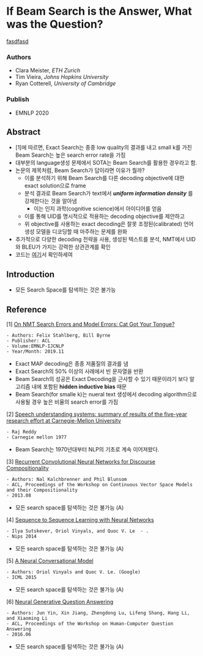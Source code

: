 # If Beam Search is the Answer, What was the Question?
[fasdfasd](##Reference)
### Authors
- Clara Meister, _ETH Zurich_
- Tim Vieira, _Johns Hopkins University_
- Ryan Cotterell, _University of Cambridge_
### Publish
- EMNLP 2020

## Abstract
- [1]에 따르면, Exact Search는 종종 low quality의 결과를 내고 small k를 가진 Beam Search는 높은 search error rate을 가짐
- 대부분의 language생성 문제에서 SOTA는 Beam Search를 활용한 경우라고 함.
- 논문의 제목처럼, Beam Search가 답이라면 이유가 뭘까?
  - 이를 분석하기 위해 Beam Search를 다른 decoding objective에 대한 exact solution으로 frame
  - 분석 결과로 Beam Search가 text에서 **_uniform information density_** 를 강제한다는 것을 알아냄
    - 이는 인지 과학(cognitive science)에서 아이디어를 얻음
  - 이를 통해 UID를 명시적으로 적용하는 decoding objective를 제안하고
  - 위 objective를 사용하는 exact decoding은 잘못 조정된(calibrated) 언어 생성 모델을 디코딩할 때 마주하는 문제를 완화
- 추가적으로 다양한 decoding 전략을 사용, 생성된 텍스트를 분석, NMT에서 UID와 BLEU가 가지는 강력한 상관관계를 확인
- 코드는 [여기](https://github.com/rycolab/uid-decoding)서 확인하세여

## Introduction
- 모든 Search Space를 탐색하는 것은 불가능

## Reference

[1] [On NMT Search Errors and Model Errors: Cat Got Your Tongue?](https://www.aclweb.org/anthology/D19-1331/)
```
- Authors: Felix Stahlberg, Bill Byrne
- Publisher: ACL
- Volume:EMNLP-IJCNLP
- Year/Month: 2019.11
```
- Exact MAP decoding은 종종 저품질의 결과를 냄
- Exact Search의 50% 이상의 사례에서 빈 문자열을 반환
- Beam Search의 성공은 Exact Decoding을 근사할 수 있기 때문이라기 보다 알고리즘 내에 포함된 **hidden inductive bias** 때문
- Beam Search(for smalle k)는 nueral text 생성에서 decoding algorithm으로 사용될 경우 높은 비율의 search error를 가짐

[2] [Speech understanding systems: summary of results of the five-year research effort at Carnegie-Mellon University](https://kilthub.cmu.edu/articles/Speech_understanding_systems_summary_of_results_of_the_five-year_research_effort_at_Carnegie-Mellon_University_/6609821/1)
```
- Raj Reddy
- Carnegie mellon 1977
```
- Beam Search는 1970년대부터 NLP의 기초로 계속 이어져왔다.

[3] [Recurrent Convolutional Neural Networks for Discourse Compositionality](https://www.aclweb.org/anthology/W13-3214/)
```
- Authors: Nal Kalchbrenner and Phil Blunsom
- ACL, Proceedings of the Workshop on Continuous Vector Space Models and their Compositionality
- 2013.08
```
- 모든 search space를 탐색하는 것은 불가능 (A)
  
[4] [Sequence to Sequence Learning with Neural Networks](https://proceedings.neurips.cc/paper/2014/file/a14ac55a4f27472c5d894ec1c3c743d2-Paper.pdf)
```
- Ilya Sutskever, Oriol Vinyals, and Quoc V. Le  - .
- Nips 2014
```
- 모든 search space를 탐색하는 것은 불가능 (A)

[5] [A Neural Conversational Model](https://arxiv.org/pdf/1506.05869.pdf)
```
- Authors: Oriol Vinyals and Quoc V. Le. (Google)
- ICML 2015
```
- 모든 search space를 탐색하는 것은 불가능 (A)

[6] [Neural Generative Question Answering](https://www.aclweb.org/anthology/W16-0106/)
```
- Authors: Jun Yin, Xin Jiang, Zhengdong Lu, Lifeng Shang, Hang Li, and Xiaoming Li
- ACL, Proceedings of the Workshop on Human-Computer Question Answering
- 2016.06
```
- 모든 search space를 탐색하는 것은 불가능 (A)
